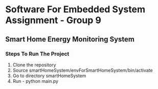 # Software For Embedded System Assignment - Group 9

## Smart Home Energy Monitoring System

### Steps To Run The Project
1. Clone the repository
2. Source smartHomeSystem/envForSmartHomeSystem/bin/activate
3. Go to directory smartHomeSystem
4. Run - python main.py

